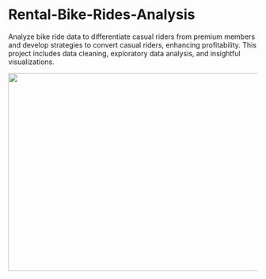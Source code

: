 # Rental-Bike-Rides-Analysis
Analyze bike ride data to differentiate casual riders from premium members and develop strategies to convert casual riders, enhancing profitability. This project includes data cleaning, exploratory data analysis, and insightful visualizations.

<p align="center">
  <img width="550" height="400" src="https://github.com/user-attachments/assets/2199d709-9fb2-45ad-8ad5-e0833a5cb5e9">
</p>
